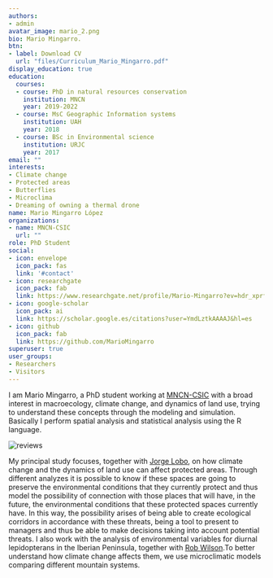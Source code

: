 ```yaml
---
authors:
- admin
avatar_image: mario_2.png
bio: Mario Mingarro.
btn:
- label: Download CV
  url: "files/Curriculum_Mario_Mingarro.pdf"
display_education: true
education:
  courses:
  - course: PhD in natural resources conservation
    institution: MNCN
    year: 2019-2022
  - course: MsC Geographic Information systems
    institution: UAH
    year: 2018
  - course: BSc in Environmental science
    institution: URJC
    year: 2017
email: ""
interests:
- Climate change
- Protected areas
- Butterflies
- Microclima
- Dreaming of owning a thermal drone
name: Mario Mingarro López
organizations:
- name: MNCN-CSIC
  url: ""
role: PhD Student
social:
- icon: envelope
  icon_pack: fas
  link: '#contact'
- icon: researchgate
  icon_pack: fab
  link: https://www.researchgate.net/profile/Mario-Mingarro?ev=hdr_xprf&_sg=sl4lVcFQJOuoN-XOHN_U4PxO3QnFm4eFLjAXNvPbcGOzeSgI_gCdbqKq3RtSpYXwL50-EHXF5aH2__38mmWCTWCa
- icon: google-scholar
  icon_pack: ai
  link: https://scholar.google.es/citations?user=YmdLztkAAAAJ&hl=es
- icon: github
  icon_pack: fab
  link: https://github.com/MarioMingarro
superuser: true
user_groups:
- Researchers
- Visitors
---
```


I am Mario Mingarro, a PhD student working at [MNCN-CSIC](https://www.mncn.csic.es) with a broad interest in macroecology, climate change, and dynamics of land use, trying to understand these concepts through the modeling and simulation. Basically I perform spatial analysis and statistical analysis using the R language.

![reviews](../../img/peninsula.jpg)

My principal study focuses, together with [Jorge Lobo](https://biogeografia.org/), on how climate change and the dynamics of land use can affect protected areas. Through different analyzes it is possible to know if these spaces are going to preserve the environmental conditions that they currently protect and thus model the possibility of connection with those places that will have, in the future, the environmental conditions that these protected spaces currently have. In this way, the possibility arises of being able to create ecological corridors in accordance with these threats, being a tool to present to managers and thus be able to make decisions taking into account potential threats. I also work with the analysis of environmental variables for diurnal lepidopterans in the Iberian Peninsula, together with [Rob Wilson](https://robwilsonmncn.wixsite.com/robwilsonmncn-1).To better understand how climate change affects them, we use microclimatic models comparing different mountain systems.
